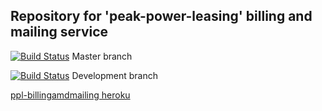 ## Repository for 'peak-power-leasing' billing and mailing service


[![Build Status](https://travis-ci.org/ob-vss-ss18/ppl-billingandmailing.svg?branch=master)](https://travis-ci.org/ob-vss-ss18/ppl-billingandmailing) Master branch


[![Build Status](https://travis-ci.org/ob-vss-ss18/ppl-billingandmailing.svg?branch=develop)](https://travis-ci.org/ob-vss-ss18/ppl-billingandmailing)  Development branch

[ppl-billingamdmailing heroku](https://ppl-billingandmailing.herokuapp.com/)
